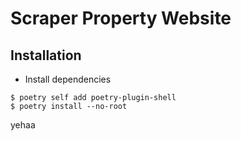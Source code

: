 # Scraper Property Website

## Installation

- Install dependencies

```
$ poetry self add poetry-plugin-shell
$ poetry install --no-root
```
yehaa
